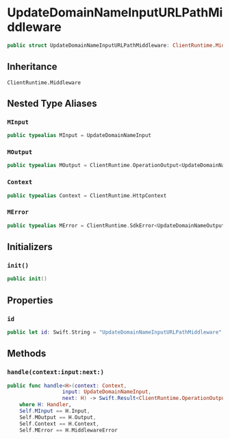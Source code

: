 # UpdateDomainNameInputURLPathMiddleware

``` swift
public struct UpdateDomainNameInputURLPathMiddleware: ClientRuntime.Middleware 
```

## Inheritance

`ClientRuntime.Middleware`

## Nested Type Aliases

### `MInput`

``` swift
public typealias MInput = UpdateDomainNameInput
```

### `MOutput`

``` swift
public typealias MOutput = ClientRuntime.OperationOutput<UpdateDomainNameOutputResponse>
```

### `Context`

``` swift
public typealias Context = ClientRuntime.HttpContext
```

### `MError`

``` swift
public typealias MError = ClientRuntime.SdkError<UpdateDomainNameOutputError>
```

## Initializers

### `init()`

``` swift
public init() 
```

## Properties

### `id`

``` swift
public let id: Swift.String = "UpdateDomainNameInputURLPathMiddleware"
```

## Methods

### `handle(context:input:next:)`

``` swift
public func handle<H>(context: Context,
                  input: UpdateDomainNameInput,
                  next: H) -> Swift.Result<ClientRuntime.OperationOutput<UpdateDomainNameOutputResponse>, MError>
    where H: Handler,
    Self.MInput == H.Input,
    Self.MOutput == H.Output,
    Self.Context == H.Context,
    Self.MError == H.MiddlewareError
```
